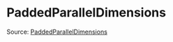 # PaddedParallelDimensions

Source: [PaddedParallelDimensions](../csrc/device_lower/analysis/padded_parallel_dimensions.h#L14)
